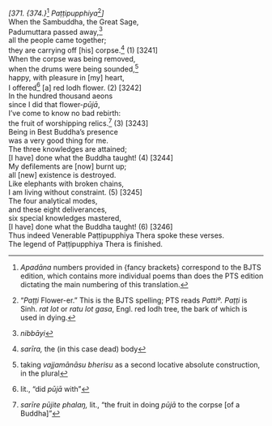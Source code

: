 *\[371. {374.}*[^1] *Paṭṭipupphiya*[^2]*\]*  
When the Sambuddha, the Great Sage,  
Padumuttara passed away,[^3]  
all the people came together;  
they are carrying off \[his\] corpse.[^4] (1) \[3241\]  
When the corpse was being removed,  
when the drums were being sounded,[^5]  
happy, with pleasure in \[my\] heart,  
I offered[^6] \[a\] red lodh flower. (2) \[3242\]  
In the hundred thousand aeons  
since I did that flower-*pūjā*,  
I’ve come to know no bad rebirth:  
the fruit of worshipping relics.[^7] (3) \[3243\]  
Being in Best Buddha’s presence  
was a very good thing for me.  
The three knowledges are attained;  
\[I have\] done what the Buddha taught! (4) \[3244\]  
My defilements are \[now\] burnt up;  
all \[new\] existence is destroyed.  
Like elephants with broken chains,  
I am living without constraint. (5) \[3245\]  
The four analytical modes,  
and these eight deliverances,  
six special knowledges mastered,  
\[I have\] done what the Buddha taught! (6) \[3246\]  
Thus indeed Venerable Paṭṭipupphiya Thera spoke these verses.  
The legend of Paṭṭipupphiya Thera is finished.  
[^1]: *Apadāna* numbers provided in {fancy brackets} correspond to the
    BJTS edition, which contains more individual poems than does the PTS
    edition dictating the main numbering of this translation.  
[^2]: “*Paṭṭi* Flower-er.” This is the BJTS spelling; PTS reads *Pattiº.
    Paṭṭi* is Sinh. *rat lot* or *ratu lot gasa*, Engl. red lodh tree,
    the bark of which is used in dying.  
[^3]: *nibbāyi*  
[^4]: *sarīra,* the (in this case dead) body  
[^5]: taking *vajjamānāsu bherisu* as a second locative absolute
    construction, in the plural  
[^6]: lit., “did *pūjā* with”  
[^7]: *sarīre pūjite phalaŋ,* lit., “the fruit in doing *pūjā* to the
    corpse \[of a Buddha\]”
